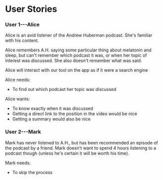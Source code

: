 # User Stories

### User 1---Alice

Alice is an avid listener of the Andrew Huberman podcast. She's familiar with his content.

Alice remembers A.H. saying some particular thing about melatonin and sleep, but can't remember
which podcast it was, or when her topic of interest was discussed. She also doesn't remember what 
was said.

Alice will interact with our tool on the app as if it were a search engine

Alice needs:
- To find out which podcast her topic was discussed

Alice wants:
- To know exactly when it was discussed
- Getting a direct link to the position in the video would be nice
- Getting a summary would also be nice

### User 2---Mark

Mark has never listened to A.H., but has been recommended an episode of the podcast by a friend. Mark doesn't want to spend 4 hours listening to a podcast though (unless he's certain it will be worth his time).

Mark needs:
- To skip the process 


